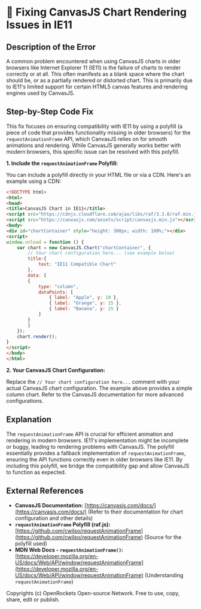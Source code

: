 # 🐞 Fixing CanvasJS Chart Rendering Issues in IE11


## Description of the Error

A common problem encountered when using CanvasJS charts in older browsers like Internet Explorer 11 (IE11) is the failure of charts to render correctly or at all. This often manifests as a blank space where the chart should be, or as a partially rendered or distorted chart.  This is primarily due to IE11's limited support for certain HTML5 canvas features and rendering engines used by CanvasJS.

## Step-by-Step Code Fix

This fix focuses on ensuring compatibility with IE11 by using a polyfill (a piece of code that provides functionality missing in older browsers) for the `requestAnimationFrame` API, which CanvasJS relies on for smooth animations and rendering.  While CanvasJS generally works better with modern browsers, this specific issue can be resolved with this polyfill.

**1. Include the `requestAnimationFrame` Polyfill:**

You can include a polyfill directly in your HTML file or via a CDN. Here's an example using a CDN:

```html
<!DOCTYPE html>
<html>
<head>
<title>CanvasJS Chart in IE11</title>
<script src="https://cdnjs.cloudflare.com/ajax/libs/raf/3.3.0/raf.min.js"></script>  <!-- Polyfill -->
<script src="https://canvasjs.com/assets/script/canvasjs.min.js"></script> </head>
<body>
<div id="chartContainer" style="height: 300px; width: 100%;"></div>
<script>
window.onload = function () {
    var chart = new CanvasJS.Chart("chartContainer", {
        // Your chart configuration here... (see example below)
        title:{
            text: "IE11 Compatible Chart"
        },
        data: [
        {
            type: "column",
            dataPoints: [
                { label: "Apple", y: 10 },
                { label: "Orange", y: 15 },
                { label: "Banana", y: 25 }
            ]
        }
        ]
    });
    chart.render();
}
</script>
</body>
</html>
```

**2.  Your CanvasJS Chart Configuration:**

Replace the `// Your chart configuration here...` comment with your actual CanvasJS chart configuration.  The example above provides a simple column chart.  Refer to the CanvasJS documentation for more advanced configurations.


## Explanation

The `requestAnimationFrame` API is crucial for efficient animation and rendering in modern browsers. IE11's implementation might be incomplete or buggy, leading to rendering problems with CanvasJS. The polyfill essentially provides a fallback implementation of `requestAnimationFrame`, ensuring the API functions correctly even in older browsers like IE11. By including this polyfill, we bridge the compatibility gap and allow CanvasJS to function as expected.

## External References

* **CanvasJS Documentation:** [https://canvasjs.com/docs/](https://canvasjs.com/docs/)  (Refer to their documentation for chart configuration and other details)
* **`requestAnimationFrame` Polyfill (raf.js):** [https://github.com/cwilso/requestAnimationFrame](https://github.com/cwilso/requestAnimationFrame) (Source for the polyfill used)
* **MDN Web Docs - `requestAnimationFrame()`:** [https://developer.mozilla.org/en-US/docs/Web/API/window/requestAnimationFrame](https://developer.mozilla.org/en-US/docs/Web/API/window/requestAnimationFrame) (Understanding `requestAnimationFrame`)


Copyrights (c) OpenRockets Open-source Network. Free to use, copy, share, edit or publish.

